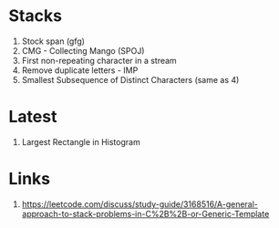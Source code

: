 # Stacks
1) Stock span (gfg)
2) CMG - Collecting Mango (SPOJ) 
3) First non-repeating character in a stream
4) Remove duplicate letters - IMP
5) Smallest Subsequence of Distinct Characters (same as 4)

# Latest
1) Largest Rectangle in Histogram

# Links 
1) https://leetcode.com/discuss/study-guide/3168516/A-general-approach-to-stack-problems-in-C%2B%2B-or-Generic-Template
